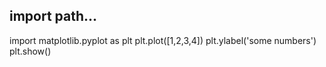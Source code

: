 ## import path...

import matplotlib.pyplot as plt
plt.plot([1,2,3,4])
plt.ylabel('some numbers')
plt.show()